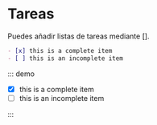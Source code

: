 # Tareas

Puedes añadir listas de tareas mediante [].

```markdown
- [x] this is a complete item
- [ ] this is an incomplete item
```

::: demo

- [x] this is a complete item
- [ ] this is an incomplete item

:::
